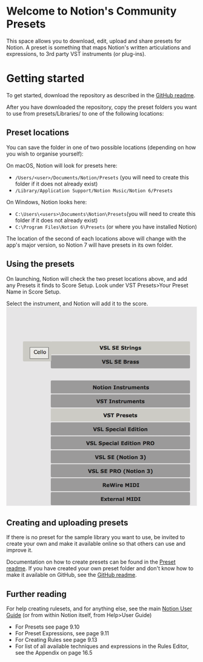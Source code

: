# Welcome to Notion's Community Presets

This space allows you to download, edit, upload and share presets for Notion. A preset is something that maps Notion's written articulations and expressions, to 3rd party VST instruments (or plug-ins).

Getting started
=================
To get started, download the repository as described in the [GitHub readme](Documentation/Using%20GitHub.md).

After you have downloaded the repository, copy the preset folders you want to use from presets/Libraries/<Company name> to one of the following locations:

Preset locations
----------------
You can save the folder in one of two possible locations (depending on how you wish to organise yourself):

On macOS, Notion will look for presets here:

* `/Users/<user>/Documents/Notion/Presets` (you will need to create this folder if it does not already exist)
* `/Library/Application Support/Notion Music/Notion 6/Presets`

On Windows, Notion looks here:

* `C:\Users\<users>\Documents\Notion\Presets`(you will need to create this folder if it does not already exist)
* `C:\Program Files\Notion 6\Presets` (or where you have installed Notion)

The location of the second of each locations above will change with the app's major version, so Notion 7 will have presets in its own folder.


Using the presets
-----------------
On launching, Notion will check the two preset locations above, and add any Presets it finds to Score Setup. 
Look under VST Presets>Your Preset Name in Score Setup.

Select the instrument, and Notion will add it to the score.
![Score Setup](/Documentation/Screenshots/vst_preset_scoresetup.png?raw=true "Score Setup")


Creating and uploading presets
------------------------------
If there is no preset for the sample library you want to use, be invited to create your own and make it available online so that others can use and improve it.

Documentation on how to create presets can be found in the [Preset readme](Documentation/Plug-in%20Presets.md).
If you have created your own preset folder and don't know how to make it available on GitHub, see the [GitHub readme](Documentation/Using%20GitHub.md).

Further reading
---------------
For help creating rulesets, and for anything else, see the main [Notion User Guide](Documentation/Notion%206.3%20User%20Guide.pdf) (or from within Notion itself, from Help>User Guide)
   - For Presets see page 9.10
   - For Preset Expressions, see page 9.11
   - For Creating Rules see page 9.13
   - For list of all available techniques and expressions in the Rules Editor, see the Appendix on page 16.5
